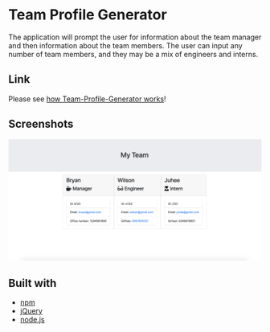 # Team Profile Generator
The application will prompt the user for information about the team manager and then information about the team members. The user can input any number of team members, and they may be a mix of engineers and interns.

## Link
Please see [how Team-Profile-Generator works](https://youtu.be/poXtHoP8uME)!

## Screenshots
![tean-profile-generator](Assets/image001.png)

## Built with
- [npm](https://www.npmjs.com/)
- [jQuery](https://api.jquery.com/)
- [node.js](https://nodejs.org/api/fs.html)
